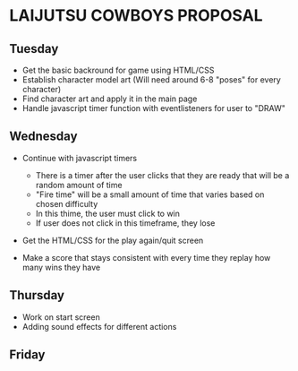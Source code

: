 # LAIJUTSU COWBOYS PROPOSAL

## Tuesday

- Get the basic backround for game using HTML/CSS
- Establish character model art (Will need around 6-8 "poses" for every character)
- Find character art and apply it in the main page
- Handle javascript timer function with eventlisteners for user to "DRAW"

## Wednesday
- Continue with javascript timers
    - There is a timer after the user clicks that they are ready that will be a random amount of time
    - "Fire time" will be a small amount of time that varies based on chosen difficulty
    - In this thime, the user must click to win
    - If user does not click in this timeframe, they lose

- Get the HTML/CSS for the play again/quit screen
- Make a score that stays consistent with every time they replay how many wins they have



## Thursday
- Work on start screen 
- Adding sound effects for different actions

## Friday

